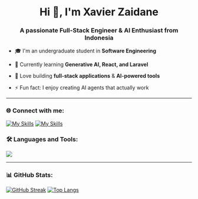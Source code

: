 <h1 align="center">Hi 👋, I'm Xavier Zaidane</h1>
<h3 align="center">A passionate Full-Stack Engineer & AI Enthusiast from Indonesia</h3>

- 🎓 I'm an undergraduate student in **Software Engineering**
   
- 🌱 Currently learning **Generative AI, React, and Laravel**
  
- 🚀 Love building **full-stack applications** & **AI-powered tools**
  
- ⚡ Fun fact: I enjoy creating AI agents that actually work

---

### 🌐 Connect with me:


[![My Skills](https://skillicons.dev/icons?i=linkedin)](https://www.linkedin.com/in/xavier-zaidane-a-5748b128a/)
[![My Skills](https://skillicons.dev/icons?i=instagram)](https://www.instagram.com/xavierzdn/)

### 🛠 Languages and Tools:
<p align="left">
  <a href="https://skillicons.dev">
    <img src="https://skillicons.dev/icons?i=nextjs,git,java,react,js,ts,laravel,tailwind,mongodb,postman,mysql,express,postgres,prisma,convex" />
  </a>
</p>

---

### 📊 GitHub Stats:
[![GitHub Streak](https://streak-stats.demolab.com/?user=xavierzaidane)](https://git.io/streak-stats)
[![Top Langs](https://github-readme-stats.vercel.app/api/top-langs/?username=pylapp&layout=compact)](https://github.com/xavierzaidane/github-readme-stats)



